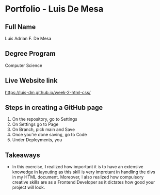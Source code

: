 # Portfolio - Luis De Mesa

## Full Name
Luis Adrian F. De Mesa

## Degree Program
Computer Science

## Live Website link
https://luis-dm.github.io/week-2-html-css/

## Steps in creating a GitHub page
1. On the repository, go to Settings
2. On Settings go to Page
3. On Branch, pick main and Save
4. Once you're done saving, go to Code
5. Under Deployments, you

## Takeaways
- In this exercise, I realized how important it is to have an extensive knowedge in layouting as this skill is very improtant in handling the divs in my HTML document. Moreover, I also realized how compulsory creative skills are as a Frontend Developer as it dictates how good your project will look.